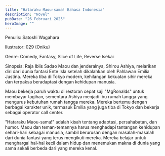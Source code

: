 ```yaml
---
title: "Hataraku Maou-sama! Bahasa Indonesia"
description: "Novel"
pubDate: "26 Februari 2025"
heroImage: ""
---
```


Penulis: Satoshi Wagahara

Ilustrator: 029 (Oniku)

Genre: Comedy, Fantasy, Slice of Life, Reverse Isekai

Sinopsis: Raja Iblis Sadao Maou dan jenderalnya, Shirou Ashiya, melarikan diri dari dunia fantasi Ente Isla setelah dikalahkan oleh Pahlawan Emilia Justina. Mereka tiba di Tokyo modern, kehilangan kekuatan sihir mereka dan terpaksa beradaptasi dengan kehidupan manusia.

Maou bekerja paruh waktu di restoran cepat saji "MgRonalds" untuk membayar tagihan, sementara Ashiya menjadi ibu rumah tangga yang mengurus kebutuhan rumah tangga mereka. Mereka bertemu dengan berbagai karakter unik, termasuk Emilia yang juga tiba di Tokyo dan bekerja sebagai operator call center.

"Hataraku Maou-sama!" adalah kisah tentang adaptasi, persahabatan, dan humor. Maou dan teman-temannya harus menghadapi tantangan kehidupan sehari-hari sebagai manusia, sambil berurusan dengan masalah-masalah dari dunia fantasi yang terus mengikuti mereka. Mereka belajar untuk menghargai hal-hal kecil dalam hidup dan menemukan makna di dunia yang sama sekali berbeda dari yang mereka kenal.
